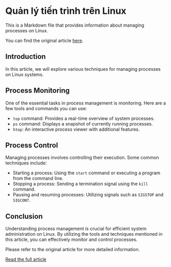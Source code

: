 # Quản lý tiến trình trên Linux

This is a Markdown file that provides information about managing processes on Linux.

You can find the original article [here](https://blogd.net/linux/quan-ly-tien-trinh-tren-linux/).

## Introduction

In this article, we will explore various techniques for managing processes on Linux systems.

## Process Monitoring

One of the essential tasks in process management is monitoring. Here are a few tools and commands you can use:

- `top` command: Provides a real-time overview of system processes.
- `ps` command: Displays a snapshot of currently running processes.
- `htop`: An interactive process viewer with additional features.

## Process Control

Managing processes involves controlling their execution. Some common techniques include:

- Starting a process: Using the `start` command or executing a program from the command line.
- Stopping a process: Sending a termination signal using the `kill` command.
- Pausing and resuming processes: Utilizing signals such as `SIGSTOP` and `SIGCONT`.

## Conclusion

Understanding process management is crucial for efficient system administration on Linux. By utilizing the tools and techniques mentioned in this article, you can effectively monitor and control processes.

Please refer to the original article for more detailed information.

[Read the full article](https://blogd.net/linux/quan-ly-tien-trinh-tren-linux/)

